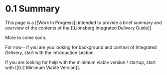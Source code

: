 # 0.1 Summary 

This page is a [[Work In Progress]] intended to provide a brief summary and overview of the contents of the [[Lionsberg Integrated Delivery Guide]]. 

More to come soon. 

For now - if you are you looking for background and context of Integrated Delivery, start with the introduction section. 

If you are looking for help with the minimum viable version / startup, start with [[0.2 Minimum Viable Version]]. 

